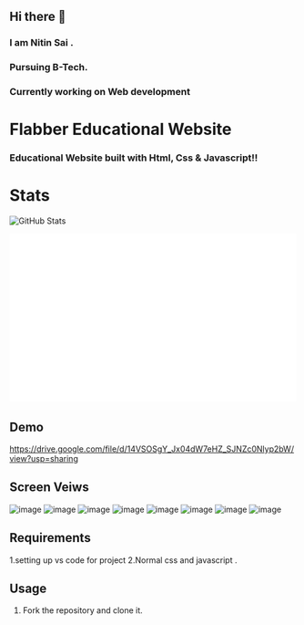 ## Hi there 👋
### I am Nitin Sai .
### Pursuing B-Tech.
### Currently working on Web development

# Flabber Educational Website

  ### Educational Website built with Html, Css & Javascript!!
  
# Stats

![GitHub Stats](https://github-readme-stats.vercel.app/api?username=nitinsaimajji&theme=chartreuse-dark
)


![](https://raw.githubusercontent.com/nitinsaimajji/stats/master/generated/overview.svg#gh-dark-mode-only)



## Demo
https://drive.google.com/file/d/14VSOSgY_Jx04dW7eHZ_SJNZc0Nlyp2bW/view?usp=sharing

## Screen Veiws

![image](https://user-images.githubusercontent.com/91651103/149651304-f8c5889c-f9c3-4ff1-83c4-dfcaa3b51b32.png)
![image](https://user-images.githubusercontent.com/91651103/149651324-6fb3d029-74e0-4af2-826d-2a95e5411d83.png)
![image](https://user-images.githubusercontent.com/91651103/149651346-7a1559f6-4952-4781-acaf-54f89c3987e4.png)
![image](https://user-images.githubusercontent.com/91651103/149651375-3c3df472-84be-4203-9dd2-b6fd3b4f2fb8.png)
![image](https://user-images.githubusercontent.com/91651103/149651404-68d42379-3daa-40d1-b57d-6b2af4501957.png)
![image](https://user-images.githubusercontent.com/91651103/149651415-4bc4fc6f-f81a-4042-9891-dd8af0a80381.png)
![image](https://user-images.githubusercontent.com/91651103/149651456-58051656-d2e9-4e92-80c8-c4f982ff786e.png)
![image](https://user-images.githubusercontent.com/91651103/149651430-cecaa01a-c8a9-491f-b982-5ca2d095f9ae.png)


## Requirements
1.setting up vs code for project 
2.Normal css and javascript .

## Usage
1. Fork the repository and clone it.

